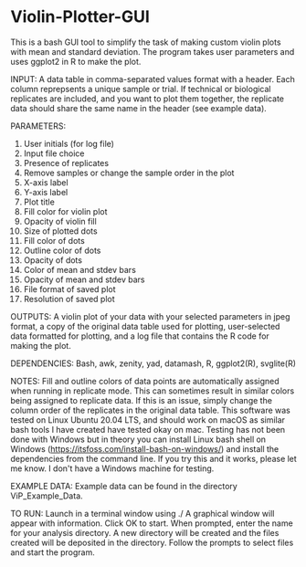 # Violin-Plotter-GUI

This is a bash GUI tool to simplify the task of making custom violin plots with mean and standard deviation. The program takes user parameters and uses ggplot2 in R to make the plot.

INPUT: A data table in comma-separated values format with a header. Each column reprepsents a unique sample or trial. If technical or biological replicates are included, and you want to plot them together, the replicate data should share the same name in the header (see example data). 

PARAMETERS:
1. User initials (for log file)
2. Input file choice
3. Presence of replicates
4. Remove samples or change the sample order in the plot
5. X-axis label
6. Y-axis label
7. Plot title
8. Fill color for violin plot
9. Opacity of violin fill
10. Size of plotted dots
11. Fill color of dots
12. Outline color of dots
13. Opacity of dots
14. Color of mean and stdev bars
15. Opacity of mean and stdev bars
16. File format of saved plot
17. Resolution of saved plot

OUTPUTS: A violin plot of your data with your selected parameters in jpeg format, a copy of the original data table used for plotting, user-selected data formatted for plotting, and a log file that contains the R code for making the plot. 

DEPENDENCIES:  Bash, awk, zenity, yad, datamash, R, ggplot2(R), svglite(R)

NOTES:  Fill and outline colors of data points are automatically assigned when running in replicate mode.  This can sometimes result in similar colors being assigned to replicate data.  If this is an issue, simply change the column order of the replicates in the original data table. This software was tested on Linux Ubuntu 20.04  LTS, and should work on macOS as similar bash tools I have created have tested okay on mac.  Testing has not been done with Windows but  in theory you can install Linux bash shell on Windows (https://itsfoss.com/install-bash-on-windows/) and install the dependencies from the command line. If you try this and it works, please let me know. I don't have a Windows machine for testing.

EXAMPLE DATA: Example data can be found in the directory ViP_Example_Data. 

TO RUN: Launch in a terminal window using ./ A graphical window will appear with information. Click OK to start. When prompted, enter the name for your analysis directory. A new directory will be created and the files created will be deposited in the directory. Follow the prompts to select files and start the program.
